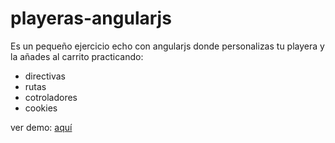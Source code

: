 # playeras-angularjs
Es un pequeño ejercicio echo con angularjs donde personalizas tu playera y la añades al carrito practicando: 
* directivas
* rutas 
* cotroladores 
* cookies

ver demo:  [aquí](https://angularjsplayeras.vercel.app/  "aquí")

